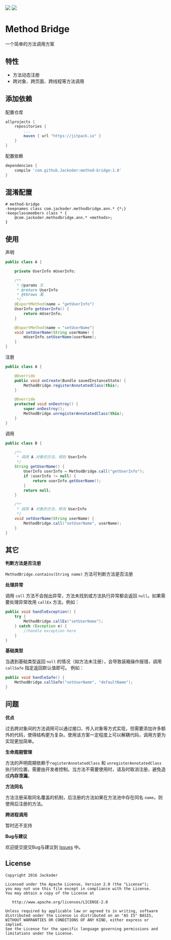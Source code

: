 [![](https://jitpack.io/v/Jackoder/method-bridge.svg)](https://jitpack.io/#Jackoder/method-bridge)
[![](https://travis-ci.org/Jackoder/method-bridge.svg?branch=master)](https://travis-ci.org/Jackoder/method-bridge.svg?branch=master)

# Method Bridge
一个简单的方法调用方案

特性
-------

* 方法动态注册
* 跨对象、跨页面、跨线程等方法调用

添加依赖
-------
 
配置仓库
```gradle
allprojects {
    repositories {
        ...
        maven { url "https://jitpack.io" }
    }
}
```

配置依赖
```gradle
dependencies {
    compile 'com.github.Jackoder:method-bridge:1.0'
}
```

混淆配置
-------

```proguard
# method-bridge
-keepnames class com.jackoder.methodbridge.ann.* {*;}
-keepclassmembers class * {
    @com.jackoder.methodbridge.ann.* <methods>;
}
```

使用
-------

声明

```java
public class A {

	private UserInfo mUserInfo;

    /**
     * @params 无
     * @return UserInfo
     * @throws 无
     */
	@ExportMethod(name = "getUserInfo")
    UserInfo getUserInfo() {
    	return mUserInfo;
    }

	@ExportMethod(name = "setUserName")
    void setUserName(String userName) {
    	mUserInfo.setUserName(userName);
    }
}
```

注册

```java
public class A {

    @Override
	public void onCreate(Bundle savedInstanceState) {
        MethodBridge.registerAnnotatedClass(this);
    }

    @Override
	protected void onDestroy() {
        super.onDestroy();
        MethodBridge.unregisterAnnotatedClass(this);
    }
}
```

调用

```java
public class B {

    /**
     * 调用 A 对象的方法，得到 UserInfo
     */
    String getUserName() {
    	UserInfo userInfo = MethodBridge.call("getUserInfo");
        if (userInfo != null) {
        	return userInfo.getUserName();
        }
        return null;
    }

    /**
     * 调用 A 对象的方法，修改 UserInfo
     */
    void setUserName(String userName) {
    	MethodBridge.call("setUserName", userName);
    }
}
```

其它
-------

**判断方法是否注册**

`MethodBridge.contains(String name)` 方法可判断方法是否注册

**处理异常**

调用 `call` 方法不会抛出异常，方法未找到或方法执行异常都会返回 `null`。如果需要处理异常改用 `callEx` 方法，例如：

```java
public void handleException() {
	try {
    	MethodBridge.callEx("setUserName");
    } catch (Exception e) {
    	//handle exception here
    }
}
```

**基础类型**

当遇到基础类型返回 `null` 的情况（如方法未注册），会导致装箱操作报错，调用 `callSafe` 指定返回默认值即可。 例如：

```java
public void handleSafe() {
	MethodBridge.callSafe("setUserName", "defaultName");
}
```

问题
-------

**优点**

过去跨对象间的方法调用可以通过接口、传入对象等方式实现，但需要添加许多额外的代码，使得结构更为复杂。使用该方案一定程度上可以解耦代码，调用方更为实现更加简单。

**生命周期管理**

方法的声明周期依赖于`registerAnnotatedClass` 和 `unregisterAnnotatedClass` 执行的位置，需要由开发者控制。当方法不需要使用时，请及时取消注册，避免造成**内存泄漏**。

**方法同名**

方法注册采取同名覆盖的机制，后注册的方法如果在方法池中存在同名 `name`，则使用后注册的方法。

**跨进程调用**

暂时还不支持

**Bug与建议**

欢迎提交提交Bug与建议到 [Issues](https://github.com/Jackoder/method-bridge/issues) 中。

License
-------

    Copyright 2016 Jackoder

    Licensed under the Apache License, Version 2.0 (the "License");
    you may not use this file except in compliance with the License.
    You may obtain a copy of the License at

       http://www.apache.org/licenses/LICENSE-2.0

    Unless required by applicable law or agreed to in writing, software
    distributed under the License is distributed on an "AS IS" BASIS,
    WITHOUT WARRANTIES OR CONDITIONS OF ANY KIND, either express or implied.
    See the License for the specific language governing permissions and
    limitations under the License.
